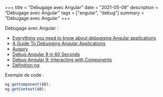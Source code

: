 +++
title = "Débugage avec Angular"
date = "2021-05-08"
description = "Débugage avec Angular"
tags = ["angular", "debug"]
summary = "Débugage avec Angular"
+++

Debugage avec Angular :
* [Everything you need to know about debugging Angular applications](https://indepth.dev/posts/1138/everything-you-need-to-know-about-debugging-angular-applications)
* [A Guide To Debugging Angular Applications](https://medium.com/@vamsivempati/a-guide-to-debugging-angular-applications-5a36bd88b4cf)
* [Augury](https://augury.rangle.io/)
* [Debug Angular 9 in 60 Seconds](https://johnpapa.net/debug-angular-9-in-60-seconds/)
* [Debug Angular 9: Interacting with Components](https://johnpapa.net/debug-angular-9-interacting-with-components/)
* [Définition ng](https://angular.io/api/core/global#entry-point-exports)

Exemple de code :
```Javascript
ng.getComponent($0);
ng.getContext($0);
```